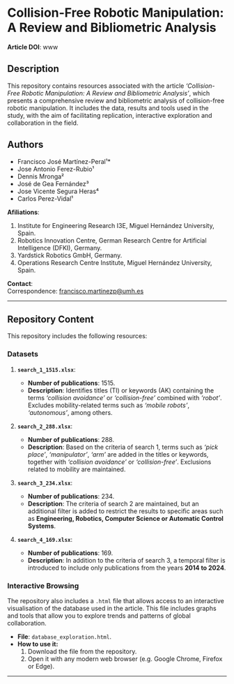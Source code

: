 # Collision-Free Robotic Manipulation: A Review and Bibliometric Analysis

**Article DOI**: www

## Description
This repository contains resources associated with the article _‘Collision-Free Robotic Manipulation: A Review and Bibliometric Analysis’_, which presents a comprehensive review and bibliometric analysis of collision-free robotic manipulation. It includes the data, results and tools used in the study, with the aim of facilitating replication, interactive exploration and collaboration in the field.

## Authors
- Francisco José Martínez-Peral¹*  
- Jose Antonio Ferez-Rubio¹  
- Dennis Mronga²  
- José de Gea Fernández³  
- Jose Vicente Segura Heras⁴  
- Carlos Perez-Vidal¹  

**Afiliations**:
1. Institute for Engineering Research I3E, Miguel Hernández University, Spain.  
2. Robotics Innovation Centre, German Research Centre for Artificial Intelligence (DFKI), Germany.  
3. Yardstick Robotics GmbH, Germany.
4. Operations Research Centre Institute, Miguel Hernández University, Spain.  

**Contact**:  
Correspondence: [francisco.martinezp@umh.es](mailto:francisco.martinezp@umh.es)

---

## Repository Content
This repository includes the following resources:

### Datasets

1. **`search_1_1515.xlsx`**:  
   - **Number of publications**: 1515.  
   - **Description**: Identifies titles (TI) or keywords (AK) containing the terms _‘collision avoidance’_ or _‘collision-free’_ combined with _‘robot’_. Excludes mobility-related terms such as _‘mobile robots’_, _‘autonomous’_, among others.

2. **`search_2_288.xlsx`**:  
   - **Number of publications**: 288.  
   - **Description**: Based on the criteria of search 1, terms such as _‘pick place’_, _‘manipulator’_, _‘arm’_ are added in the titles or keywords, together with _‘collision avoidance’_ or _‘collision-free’_. Exclusions related to mobility are maintained.

3. **`search_3_234.xlsx`**:  
   - **Number of publications**: 234.  
   - **Description**: The criteria of search 2 are maintained, but an additional filter is added to restrict the results to specific areas such as **Engineering, Robotics, Computer Science or Automatic Control Systems**.

4. **`search_4_169.xlsx`**:  
   - **Number of publications**: 169.  
   - **Description**: In addition to the criteria of search 3, a temporal filter is introduced to include only publications from the years **2014 to 2024**.


###  Interactive Browsing
The repository also includes a `.html` file that allows access to an interactive visualisation of the database used in the article. This file includes graphs and tools that allow you to explore trends and patterns of global collaboration.

- **File**: `database_exploration.html`.
- **How to use it:**
  1. Download the file from the repository.
  2. Open it with any modern web browser (e.g. Google Chrome, Firefox or Edge).

---
